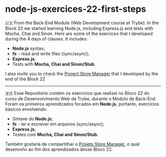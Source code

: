 # node-js-exercices-22-first-steps

:us:  From the Back-End Module (Web Development course at Trybe). 
In the Block 22 we started learning Node.js, including Express.js and tests with Mocha, Chai and Sinon. 
Here are some of the exercices that I developed during the 4 days of classes. It includes:

- **Node.js** syntax; 
- **fs** - read and write files (sync/async);
- **Express.js**;
- Tests with **Mocha, Chai and Sinon/Stub**.

I also invite you to check the [Project Store Manager](https://github.com/VitBrandao/NodeJS-Store-Manager-Project) that I developed by the end of the Block 22


---
:brazil: Esse Repositório contém os exercícios que realizei no Bloco 22 do curso de Desenvolvimento Web da Trybe, durante o Módulo de Back-End.
Foram os primeiros aprendizados focados em **Node.js**, portanto, exercícios básicos envolvendo:

- Sintaxe do **Node.js**; 
- **fs** - ler e escrever em arquivos (sync/async);
- **Express.js**;
- Testes com **Mocha, Chai and Sinon/Stub**.

Também gostaria de compartilhar o [Projeto Store Manager](https://github.com/VitBrandao/NodeJS-Store-Manager-Project), o qual desenvolvi ao fim dos aprendizados desse Bloco 22. 

